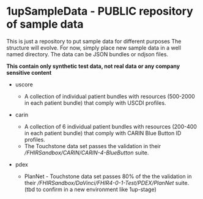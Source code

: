 # 1upSampleData - PUBLIC repository of sample data

This is just a repository to put sample data for different purposes
The structure will evolve.  For now, simply place new sample data in
a well named directory.  The data can be JSON bundles or ndjson files.

**This contain only synthetic test data, not real data or any company sensitive content**

* uscore 
  - A collection of individual patient bundles with resources (500-2000 in each patient bundle) that comply with USCDI profiles.

* carin 
  - A collection of 6 individual patient bundles with resources (200-400 in each patient bundle) that comply with CARIN Blue Button ID profiles.
  - The Touchstone data set passes the validation in their _/FHIRSandbox/CARIN/CARIN-4-BlueButton_ suite.

* pdex
  - PlanNet - Touchstone data set passes 80% of the the validation in their _/FHIRSandbox/DaVinci/FHIR4-0-1-Test/PDEX/PlanNet_ suite.
  (tbd to confirm in a new environment like 1up-stage)
